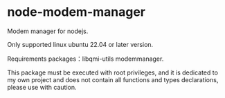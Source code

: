 # node-modem-manager
Modem manager for nodejs.

Only supported linux ubuntu 22.04 or later version.

Requirements packages：libqmi-utils modemmanager.

This package must be executed with root privileges, and it is dedicated to my own project and does not contain all functions and types declarations, please use with caution.
